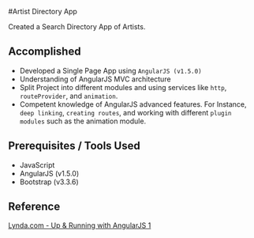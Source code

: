 #Artist Directory App

Created a Search Directory App of Artists.

## Accomplished
* Developed a Single Page App using `AngularJS (v1.5.0)`
* Understanding of AngularJS MVC architecture 
* Split Project into different modules and using services like `http`, `routeProvider`, and `animation`. 
* Competent knowledge of AngularJS advanced features. For Instance,  `deep linking`, `creating routes`, and working with different `plugin modules` such as the animation module.

## Prerequisites / Tools Used

* JavaScript
* AngularJS (v1.5.0)
* Bootstrap (v3.3.6)


## Reference

[Lynda.com - Up & Running with AngularJS 1](http://www.lynda.com/AngularJS-tutorials/Up-Running-AngularJS/154414-2.html?tsd=1)

